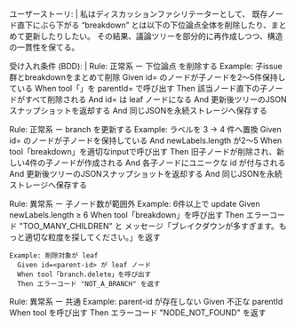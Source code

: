 ユーザーストーリ: |
  私はディスカッションファシリテーターとして、
  既存ノード直下にぶら下がる “breakdown” とは以下の下位論点全体を削除したり、まとめて更新したりしたい。
  その結果、議論ツリーを部分的に再作成しつつ、構造の一貫性を保てる。

受け入れ条件 (BDD): |
  Rule: 正常系 ー 下位論点 を削除する
    Example: 子issue群とbreakdownをまとめて削除
      Given id=<parent-id> のノードが子ノードを2〜5件保持している
      When tool「」を parentId=<parent-id> で呼び出す
      Then 該当ノード直下の子ノードがすべて削除される
      And id=<parent-id> は leaf ノードになる
      And 更新後ツリーのJSONスナップショットを返却する
      And 同じJSONを永続ストレージへ保存する

  Rule: 正常系 ー branch を更新する
    Example: ラベルを 3 → 4 件へ置換
      Given id=<parent-id> のノードが子ノードを保持している
      And newLabels.length が2〜5
      When tool「breakdown」を適切なinputで呼び出す
      Then 旧子ノードが削除され、新しい4件の子ノードが作成される
      And 各子ノードにユニークな id が付与される
      And 更新後ツリーのJSONスナップショットを返却する
      And 同じJSONを永続ストレージへ保存する

  Rule: 異常系 ー 子ノード数が範囲外
    Example: 6件以上で update
      Given newLabels.length ≥ 6
      When tool「breakdown」を呼び出す
      Then エラーコード "TOO_MANY_CHILDREN" と
           メッセージ「ブレイクダウンが多すぎます。もっと適切な粒度を探してください。」を返す

    Example: 削除対象が leaf
      Given id=<parent-id> が leaf ノード
      When tool「branch.delete」を呼び出す
      Then エラーコード "NOT_A_BRANCH" を返す

  Rule: 異常系 ー 共通
    Example: parent-id が存在しない
      Given 不正な parentId
      When tool を呼び出す
      Then エラーコード "NODE_NOT_FOUND" を返す
